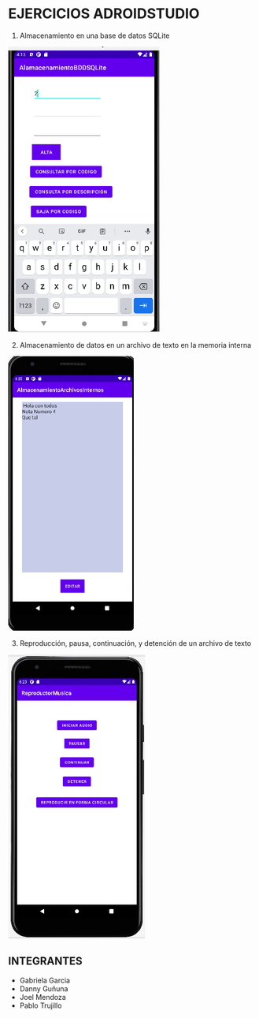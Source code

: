 # EJERCICIOS ADROIDSTUDIO

1. Almacenamiento en una base de datos SQLite

![](https://github.com/JoelMendoza1/Ejercicios-TopicosEspeciales/blob/main/Capturas/Ejercicio1-ConsultarDatos1.PNG)

2. Almacenamiento de datos en un archivo de texto en la memoria interna

![](https://github.com/JoelMendoza1/Ejercicios-TopicosEspeciales/blob/main/Capturas/Ejercicio2-IngresarTexto.PNG)

3. Reproducción, pausa, continuación, y detención de un archivo de texto

![](https://github.com/JoelMendoza1/Ejercicios-TopicosEspeciales/blob/main/Capturas/Ejercicio3-ReproductorMusica.PNG)

## INTEGRANTES
* Gabriela Garcia
* Danny Guñuna
* Joel Mendoza
* Pablo Trujillo 
